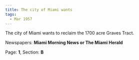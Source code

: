 ```yaml
---  
title: The city of Miami wants  
tags:  
  - Mar 1957  
---  
```

  
The city of Miami wants to reclaim the 1700 acre Graves Tract.  
  
Newspapers: **Miami Morning News or The Miami Herald**  
  
Page: **1**, Section: **B** 

